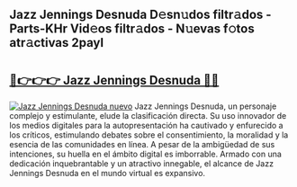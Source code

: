 ## Jazz Jennings Desnuda D𝚎sn𝚞dos filtr𝚊dos - Parts-KHr Vid𝚎os filtr𝚊dos - N𝚞evas f𝚘tos atr𝚊ctivas 2payl

# <h2><a href="http://mb6pztg.tromn.icu/?c=Jazz+Jennings+Desnuda">🔗👉👉👉 Jazz Jennings Desnuda 🔗🔗</a></h2>

[![Jazz Jennings Desnuda nuevo](https://i.imgur.com/pEAQMta.gif)](http://mb6pztg.tromn.icu/?c=Jazz+Jennings+Desnuda)
Jazz Jennings Desnuda, un personaje complejo y estimulante, elude la clasificación directa. Su uso innovador de los medios digitales para la autopresentación ha cautivado y enfurecido a los críticos, estimulando debates sobre el consentimiento, la moralidad y la esencia de las comunidades en línea. A pesar de la ambigüedad de sus intenciones, su huella en el ámbito digital es imborrable. Armado con una dedicación inquebrantable y un atractivo innegable, el alcance de Jazz Jennings Desnuda en el mundo virtual es expansivo.
